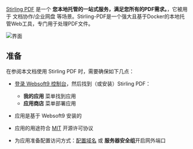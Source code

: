 [Stirling PDF](https://stirlingpdf.io) 是一个 **您本地托管的一站式服务，满足您所有的PDF需求。**，它被用于 文档协作/企业网盘  等场景。Stirling-PDF是一个强大且基于Docker的本地托管Web工具，专门用于处理PDF文件。


![界面](http://libs.websoft9.com/Websoft9/DocsPicture/zh/stirlingpdf/stirlingpdf-gui-websoft9.png)


## 准备

在参阅本文档使用 Stirling PDF 时，需要确保如下几点：

- [登录 Websoft9 控制台](./login-console)，然后找到（或安装）Stirling PDF：
  - **我的应用** 菜单找到应用 
  - **应用商店** 菜单部署应用

- 应用是基于 Websoft9 安装的


- 应用的用途符合 [MIT](https://opensource.org/licenses/MIT) 开源许可协议


- 为应用准备配置访问方式：[配置域名](./domain-set) 或 **服务器安全组**开启网外端口